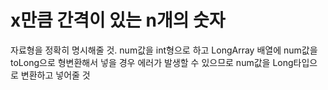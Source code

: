 # x만큼 간격이 있는 n개의 숫자 
자료형을 정확히 명시해줄 것.
num값을 int형으로 하고 LongArray 배열에 num값을 toLong으로 형변환해서 넣을 경우 에러가 발생할 수 있으므로 num값을 Long타입으로 변환하고 넣어줄 것

